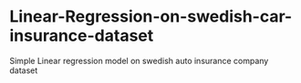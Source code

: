 # Linear-Regression-on-swedish-car-insurance-dataset
Simple Linear regression model on swedish auto insurance company dataset
